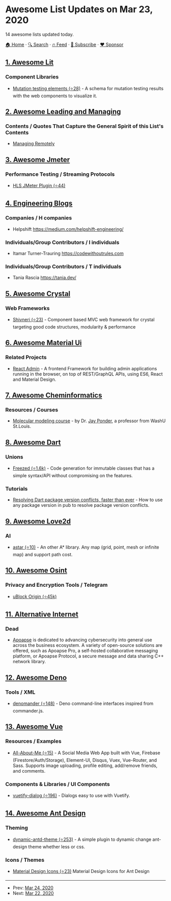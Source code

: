 # Awesome List Updates on Mar 23, 2020

14 awesome lists updated today.

[🏠 Home](/README.md) · [🔍 Search](https://www.trackawesomelist.com/search/) · [🔥 Feed](https://www.trackawesomelist.com/rss.xml) · [📮 Subscribe](https://trackawesomelist.us17.list-manage.com/subscribe?u=d2f0117aa829c83a63ec63c2f&id=36a103854c) · [❤️  Sponsor](https://github.com/sponsors/theowenyoung)



## [1. Awesome Lit](/content/web-padawan/awesome-lit/README.md)

### Component Libraries

*   [Mutation testing elements (⭐28)](https://github.com/stryker-mutator/mutation-testing-elements) - A schema for mutation testing results with the web components to visualize it.

## [2. Awesome Leading and Managing](/content/LappleApple/awesome-leading-and-managing/README.md)

### Contents / Quotes That Capture the General Spirit of this List's Contents

*   [Managing Remotely](https://github.com/LappleApple/awesome-leading-and-managing/blob/master/README.md/Managing-Remotely.md)

## [3. Awesome Jmeter](/content/aliesbelik/awesome-jmeter/README.md)

### Performance Testing / Streaming Protocols

*   [HLS JMeter Plugin (⭐44)](https://github.com/Blazemeter/HLSPlugin)

## [4. Engineering Blogs](/content/kilimchoi/engineering-blogs/README.md)

### Companies / H companies

*   Helpshift <https://medium.com/helpshift-engineering/>

### Individuals/Group Contributors / I individuals

*   Itamar Turner-Trauring <https://codewithoutrules.com>

### Individuals/Group Contributors / T individuals

*   Tania Rascia <https://tania.dev/>

## [5. Awesome Crystal](/content/veelenga/awesome-crystal/README.md)

### Web Frameworks

*   [Shivneri (⭐23)](https://github.com/ujjwalguptaofficial/shivneri) - Component based MVC web framework for crystal targeting good code structures, modularity & performance

## [6. Awesome Material Ui](/content/nadunindunil/awesome-material-ui/README.md)

### Related Projects

*   [React Admin](https://marmelab.com/react-admin/) - A frontend Framework for building admin applications running in the browser, on top of REST/GraphQL APIs, using ES6, React and Material Design.

## [7. Awesome Cheminformatics](/content/hsiaoyi0504/awesome-cheminformatics/README.md)

### Resources / Courses

*   [Molecular modeling course](https://dasher.wustl.edu/chem478/) - by Dr. [Jay Ponder](https://dasher.wustl.edu/), a professor from WashU St.Louis.

## [8. Awesome Dart](/content/yissachar/awesome-dart/README.md)

### Unions

*   [Freezed (⭐1.6k)](https://github.com/rrousselGit/freezed) - Code generation for immutable classes that has a simple syntax/API without compromising on the features.

### Tutorials

*   [Resolving Dart package version conflicts, faster than ever](https://iiro.dev/2018/08/28/resolving-dart-package-version-conflicts/) - How to use any package version in pub to resolve package version conflicts.

## [9. Awesome Love2d](/content/love2d-community/awesome-love2d/README.md)

### AI

*   [astar (⭐10)](https://github.com/xiejiangzhi/astar) - An other A\* library. Any map (grid, point, mesh or infinite map) and support path cost.

## [10. Awesome Osint](/content/jivoi/awesome-osint/README.md)

### Privacy and Encryption Tools / Telegram

*   [uBlock Origin (⭐45k)](https://github.com/gorhill/uBlock)

## [11. Alternative Internet](/content/redecentralize/alternative-internet/README.md)

### Dead

*   [Apoapse](https://apoapse.space/) is dedicated to advancing cybersecurity into general use across the business ecosystem. A variety of open-source solutions are offered, such as Apoapse Pro, a self-hosted collaborative messaging platform, or Apoapse Protocol, a secure message and data sharing C++ network library.

## [12. Awesome Deno](/content/denolib/awesome-deno/README.md)

### Tools / XML

*   [denomander (⭐148)](https://github.com/siokas/denomander) - Deno command-line interfaces inspired from commander.js.

## [13. Awesome Vue](/content/vuejs/awesome-vue/README.md)

### Resources / Examples

*   [All-About-Me (⭐15)](https://github.com/ooxxro/all-about-me) - A Social Media Web App built with Vue, Firebase (Firestore/Auth/Storage), Element-UI, Disqus, Vuex, Vue-Router, and Sass. Supports image uploading, profile editing, add/remove friends, and comments.

### Components & Libraries / UI Components

*   [vuetify-dialog (⭐196)](https://github.com/yariksav/vuetify-dialog) - Dialogs easy to use with Vuetify.

## [14. Awesome Ant Design](/content/websemantics/awesome-ant-design/README.md)

### Theming

*   [dynamic-antd-theme (⭐253)](https://github.com/luffyZh/dynamic-antd-theme) - A simple plugin to dynamic change ant-design theme whether less or css.

### Icons / Themes

*   [Material Design Icons (⭐23)](https://github.com/2fd/ant-design-icons) Material Design Icons for Ant Design

---

- Prev: [Mar 24, 2020](/content/2020/03/24/README.md)
- Next: [Mar 22, 2020](/content/2020/03/22/README.md)